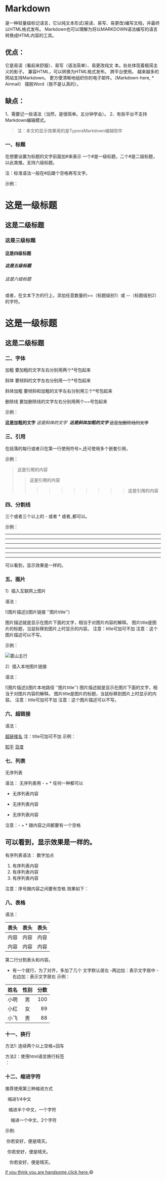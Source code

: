 # Markdown
是一种轻量级标记语言，它以纯文本形式(易读、易写、易更改)编写文档，并最终以HTML格式发布。 Markdown也可以理解为将以MARKDOWN语法编写的语言转换成HTML内容的工具。

## 优点：

它是易读（看起来舒服）、易写（语法简单）、易更改纯文 本。处处体现着极简主义的影子。
兼容HTML，可以转换为HTML格式发布。
跨平台使用。
越来越多的网站支持Markdown。
更方便清晰地组织你的电子邮件。（Markdown-here, * Airmail）
摆脱Word（我不是认真的）。
## 缺点：

1、需要记一些语法（当然，是很简单。五分钟学会）。
2、有些平台不支持Markdown编辑模式。

> 注：本文的显示效果用的是TyporaMarkdown编辑软件

### 一、标题
在想要设置为标题的文字前面加#来表示 一个#是一级标题，二个#是二级标题，以此类推。支持六级标题。

注：标准语法一般在#后跟个空格再写文字。

示例：

# 这是一级标题
## 这是二级标题
### 这是三级标题
#### 这是四级标题
##### 这是五级标题
###### 这是六级标题

或者，在文本下方的行上，添加任意数量的==（标题级别1）或 --（标题级别2）的字符。

这是一级标题
===============

这是二级标题
---------------	

### 二、字体

加粗
要加粗的文字左右分别用两个*号包起来

斜体
要倾斜的文字左右分别用一个*号包起来

斜体加粗
要倾斜和加粗的文字左右分别用三个*号包起来

删除线
要加删除线的文字左右分别用两个~~号包起来

示例：

**这是加粗的文字**
*这是斜体的文字*`
***这是斜体加粗的文字***
~~这是加删除线的文字~~

### 三、引用
在段落的每行或者只在第一行使用符号>,还可使用多个嵌套引用，

示例：

>这是引用的内容
>>这是引用的内容
>>>>>>>>>>这是引用的内容

### 四、分割线

三个或者三个以上的 - 或者 * 或者_都可以。

示例：

---
----
***
*****
___
____


可以看到，显示效果是一样的。

### 五、图片
1）插入互联网上图片

语法：

![图片描述](图片链接 ''图片title'')

图片描述就是显示在图片下面的文字，相当于对图片内容的解释。
图片title是图片的标题，当鼠标移到图片上时显示的内容。
注意：title可加可不加
注意：这个图片描述可以不写。

示例：

![雾山五行](https://p6.itc.cn/images01/20200728/d5aba3834b134dfe878cafc576715b85.jpeg   "雾！山！五！行！")

2）插入本地图片链接

语法：

![图片描述](图片本地路径 ''图片title'')
图片描述就是显示在图片下面的文字，相当于对图片内容的解释。
图片title是图片的标题，当鼠标移到图片上时显示的内容。
注意：title可加可不加
注意：这个图片描述可以不写。

### 六、超链接

语法：

[超链接名](超链接地址 "超链接title")
注：title可加可不加
示例：

[知乎](https://www.zhihu.com/)
[百度](https://www.baidu.com/)

### 七、列表

无序列表

语法：
无序列表用 - + * 任何一种都可以

- 无序列表内容
+ 无序列表内容
* 无序列表内容

注意：- + * 跟内容之间都要有一个空格

可以看到，显示效果是一样的。
-----
有序列表语法：
数字加点

1. 有序列表内容
2. 有序列表内容
3. 有序列表内容

注意：序号跟内容之间要有空格
效果如下：


### 八、表格

语法：

|表头|表头|表头|
|---|:--:|---:|
|内容|内容|内容|
|内容|内容|内容|

第二行分割表头和内容。
- 有一个就行，为了对齐，多加了几个
文字默认居左
-两边加：表示文字居中
-右边加：表示文字居右
示例：

|姓名|性别|分数|
|--|:--:|--:|
|小明|男|100|
|小红|女|89|
|小飞|男|88|

### 十一、换行

方法1: 连续两个以上空格+回车

方法2：使用html语言换行标签<br>：

### 十二、缩进字符
推荐使用第三种缩进方式

&nbsp;  缩进1/4中文   

&ensp;  缩进半个中文，一个字符    

&emsp;  缩进一个中文，2个字符    

示例:

&nbsp;你若安好，便是晴天。     

&ensp;你若安好，便是晴天。    

&emsp;你若安好，便是晴天。    

[if you think you are handsome,click here.](https://baike.baidu.com/item/%E8%87%AA%E6%81%8B%E5%9E%8B%E4%BA%BA%E6%A0%BC%E9%9A%9C%E7%A2%8D/1052308    "F**kYou" )😄
